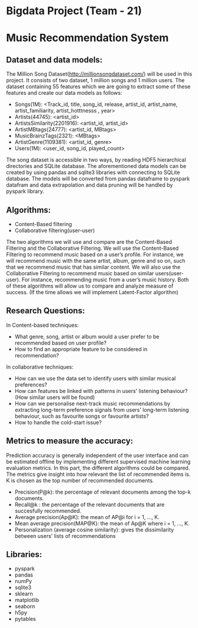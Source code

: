 # Bigdata Project (Team - 21)
# Music Recommendation System

## Dataset and data models: 
The Million Song Dataset(http://millionsongdataset.com/) will be used in this project. It consists of two dataset, 1 million songs and 1 million users. The dataset containing 55 features which we are going to extract some of these features and create our data models as follows: 
- Songs(1M): <Track_id, title, song_id, release, artist_id, artist_name, artist_familiarity, artist_hotttnesss , year>
- Artists(44745): <artist_id>
- ArtistsSimilarity(2201916): <artist_id, artist_id>
- ArtistMBtags(24777): <artist_id, MBtags> 
- MusicBrainzTags(2321): <MBtags\>
- ArtistGenre(1109381): <artist_id, genre>
- Users(1M): <user_id, song_id, played_count>

 The song dataset is accessible in two ways, by reading HDF5 hierarchical directories and SQLite database. The aforementioned data models can be created by using pandas and sqlite3 libraries with connecting to SQLite database. The models will be converted from pandas dataframe to pyspark datafram and data extrapolation and data pruning will be handled by pyspark library. 

## Algorithms:
  - Content-Based filtering  
  - Collaborative filtering(user-user)
 
The two algorithms we will use and compare are the Content-Based Filtering and the Collaborative Filtering. We will use the Content-Based Filtering to recommend music based on a user’s profile. For instance, we will recommend music with the same artist, album, genre and so on, such that we recommend music that has similar content. We will also use the Collaborative Filtering to recommend music based on similar users(user-user). For instance, recommending music from a user’s music history. Both of these algorithms will allow us to compare and analyze measure of success. 
(If the time allows we will implement Latent-Factor algorithm)

## Research Questions:
In Content-based techniques: 
- What genre, song, artist or album would a user prefer to be recommended based on user profile?
- How to find an appropriate feature to be considered in recommendation? 

In collaborative techniques: 
- How can we use the data set to identify users with similar musical preferences?
- How can features be linked with patterns in users' listening behaviour? (How similar users will be found)
- How can we personalise next-track music recommendations by extracting long-term preference signals from users' long-term listening behaviour, such as favourite songs or favourite artists? 
- How to handle the cold-start issue? 
 
## Metrics to measure the accuracy: 
Prediction accuracy is generally independent of the user interface and can be estimated offline by implementing different supervised machine learning evaluation metrics. In this part, the different algorithms could be compared. The metrics give insight into how relevant the list of recommended items is. K is chosen as the top number of recommended documents.

 - Precision(P@k): the percentage of relevant documents among the top-k documents.
 - Recall@k : the percentage of the relevant documents that are succesfully recommended.
 - Average precision(Ap@K): the mean of AP@i for i = 1, ..., K.
 - Mean average precision(MAP@K): the mean of Ap@K where i = 1, ..., K.
 - Personalization (average cosine similarity): gives the dissimilarity between users' lists of recommendations

## Libraries: 
 - pyspark 
 - pandas
 - numPy
 - sqlite3
 - sklearn
 - matplotlib 
 - seaborn
 - h5py
 - pytables


